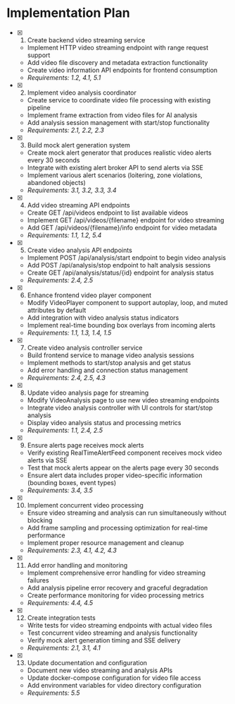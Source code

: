 # Implementation Plan

- [x] 1. Create backend video streaming service
  - Implement HTTP video streaming endpoint with range request support
  - Add video file discovery and metadata extraction functionality
  - Create video information API endpoints for frontend consumption
  - _Requirements: 1.2, 4.1, 5.1_

- [x] 2. Implement video analysis coordinator
  - Create service to coordinate video file processing with existing pipeline
  - Implement frame extraction from video files for AI analysis
  - Add analysis session management with start/stop functionality
  - _Requirements: 2.1, 2.2, 2.3_

- [x] 3. Build mock alert generation system
  - Create mock alert generator that produces realistic video alerts every 30 seconds
  - Integrate with existing alert broker API to send alerts via SSE
  - Implement various alert scenarios (loitering, zone violations, abandoned objects)
  - _Requirements: 3.1, 3.2, 3.3, 3.4_

- [x] 4. Add video streaming API endpoints
  - Create GET /api/videos endpoint to list available videos
  - Implement GET /api/videos/{filename} endpoint for video streaming
  - Add GET /api/videos/{filename}/info endpoint for video metadata
  - _Requirements: 1.1, 1.2, 5.4_

- [x] 5. Create video analysis API endpoints
  - Implement POST /api/analysis/start endpoint to begin video analysis
  - Add POST /api/analysis/stop endpoint to halt analysis sessions
  - Create GET /api/analysis/status/{id} endpoint for analysis status
  - _Requirements: 2.4, 2.5_

- [x] 6. Enhance frontend video player component
  - Modify VideoPlayer component to support autoplay, loop, and muted attributes by default
  - Add integration with video analysis status indicators
  - Implement real-time bounding box overlays from incoming alerts
  - _Requirements: 1.1, 1.3, 1.4, 1.5_

- [x] 7. Create video analysis controller service
  - Build frontend service to manage video analysis sessions
  - Implement methods to start/stop analysis and get status
  - Add error handling and connection status management
  - _Requirements: 2.4, 2.5, 4.3_

- [x] 8. Update video analysis page for streaming
  - Modify VideoAnalysis page to use new video streaming endpoints
  - Integrate video analysis controller with UI controls for start/stop analysis
  - Display video analysis status and processing metrics
  - _Requirements: 1.1, 2.4, 2.5_

- [x] 9. Ensure alerts page receives mock alerts
  - Verify existing RealTimeAlertFeed component receives mock video alerts via SSE
  - Test that mock alerts appear on the alerts page every 30 seconds
  - Ensure alert data includes proper video-specific information (bounding boxes, event types)
  - _Requirements: 3.4, 3.5_

- [x] 10. Implement concurrent video processing
  - Ensure video streaming and analysis can run simultaneously without blocking
  - Add frame sampling and processing optimization for real-time performance
  - Implement proper resource management and cleanup
  - _Requirements: 2.3, 4.1, 4.2, 4.3_

- [x] 11. Add error handling and monitoring
  - Implement comprehensive error handling for video streaming failures
  - Add analysis pipeline error recovery and graceful degradation
  - Create performance monitoring for video processing metrics
  - _Requirements: 4.4, 4.5_

- [x] 12. Create integration tests
  - Write tests for video streaming endpoints with actual video files
  - Test concurrent video streaming and analysis functionality
  - Verify mock alert generation timing and SSE delivery
  - _Requirements: 2.1, 3.1, 4.1_

- [x] 13. Update documentation and configuration
  - Document new video streaming and analysis APIs
  - Update docker-compose configuration for video file access
  - Add environment variables for video directory configuration
  - _Requirements: 5.5_